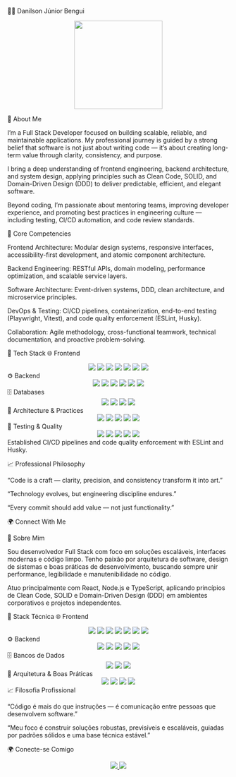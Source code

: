 👨‍💻 Danilson Júnior Bengui
<div align="center"> <img src="https://media.giphy.com/media/3oEjI6SIIHBdRxXI40/giphy.gif" width="200"/> </div>

💼 About Me

I’m a Full Stack Developer focused on building scalable, reliable, and maintainable applications.
My professional journey is guided by a strong belief that software is not just about writing code — it’s about creating long-term value through clarity, consistency, and purpose.

I bring a deep understanding of frontend engineering, backend architecture, and system design, applying principles such as Clean Code, SOLID, and Domain-Driven Design (DDD) to deliver predictable, efficient, and elegant software.

Beyond coding, I’m passionate about mentoring teams, improving developer experience, and promoting best practices in engineering culture — including testing, CI/CD automation, and code review standards.

🧠 Core Competencies

Frontend Architecture: Modular design systems, responsive interfaces, accessibility-first development, and atomic component architecture.

Backend Engineering: RESTful APIs, domain modeling, performance optimization, and scalable service layers.

Software Architecture: Event-driven systems, DDD, clean architecture, and microservice principles.

DevOps & Testing: CI/CD pipelines, containerization, end-to-end testing (Playwright, Vitest), and code quality enforcement (ESLint, Husky).

Collaboration: Agile methodology, cross-functional teamwork, technical documentation, and proactive problem-solving.

🧩 Tech Stack
🌐 Frontend
<div align="center"> <img src="https://img.shields.io/badge/HTML5-E34F26?style=for-the-badge&logo=html5&logoColor=white"/> <img src="https://img.shields.io/badge/CSS3-1572B6?style=for-the-badge&logo=css3&logoColor=white"/> <img src="https://img.shields.io/badge/TailwindCSS-38B2AC?style=for-the-badge&logo=tailwind-css&logoColor=white"/> <img src="https://img.shields.io/badge/JavaScript-F7DF1E?style=for-the-badge&logo=javascript&logoColor=black"/> <img src="https://img.shields.io/badge/TypeScript-3178C6?style=for-the-badge&logo=typescript&logoColor=white"/> <img src="https://img.shields.io/badge/React-61DAFB?style=for-the-badge&logo=react&logoColor=black"/> <img src="https://img.shields.io/badge/Vue.js-4FC08D?style=for-the-badge&logo=vue.js&logoColor=white"/> </div>
⚙️ Backend
<div align="center"> <img src="https://img.shields.io/badge/Node.js-339933?style=for-the-badge&logo=node.js&logoColor=white"/> <img src="https://img.shields.io/badge/Express.js-000000?style=for-the-badge&logo=express&logoColor=white"/> <img src="https://img.shields.io/badge/TypeORM-262627?style=for-the-badge&logo=typeorm&logoColor=white"/> <img src="https://img.shields.io/badge/Python-3776AB?style=for-the-badge&logo=python&logoColor=white"/> <img src="https://img.shields.io/badge/Ruby_on_Rails-CC0000?style=for-the-badge&logo=ruby-on-rails&logoColor=white"/> <img src="https://img.shields.io/badge/PHP-777BB4?style=for-the-badge&logo=php&logoColor=white"/> </div>
🗄️ Databases
<div align="center"> <img src="https://img.shields.io/badge/MySQL-4479A1?style=for-the-badge&logo=mysql&logoColor=white"/> <img src="https://img.shields.io/badge/PostgreSQL-336791?style=for-the-badge&logo=postgresql&logoColor=white"/> <img src="https://img.shields.io/badge/MongoDB-47A248?style=for-the-badge&logo=mongodb&logoColor=white"/> <img src="https://img.shields.io/badge/SQL_Server-CC2927?style=for-the-badge&logo=microsoft-sql-server&logoColor=white"/> </div>
🧩 Architecture & Practices
<div align="center"> <img src="https://img.shields.io/badge/Clean%20Architecture-1E90FF?style=for-the-badge"/> <img src="https://img.shields.io/badge/Domain%20Driven%20Design-800080?style=for-the-badge"/> <img src="https://img.shields.io/badge/Single%20Page%20Applications-007ACC?style=for-the-badge"/> <img src="https://img.shields.io/badge/REST%20APIs-00BFFF?style=for-the-badge"/> <img src="https://img.shields.io/badge/Microservices-FF8C00?style=for-the-badge"/> </div>
🧪 Testing & Quality
<div align="center"> <img src="https://img.shields.io/badge/Vitest-729B1B?style=for-the-badge&logo=vitest&logoColor=white"/> <img src="https://img.shields.io/badge/Playwright-45BA4B?style=for-the-badge&logo=playwright&logoColor=white"/> <img src="https://img.shields.io/badge/Jest-C21325?style=for-the-badge&logo=jest&logoColor=white"/> <img src="https://img.shields.io/badge/ESLint-4B32C3?style=for-the-badge&logo=eslint&logoColor=white"/> <img src="https://img.shields.io/badge/Husky-000000?style=for-the-badge&logo=husky&logoColor=white"/> </div>
Established CI/CD pipelines and code quality enforcement with ESLint and Husky.

📈 Professional Philosophy

“Code is a craft — clarity, precision, and consistency transform it into art.”

“Technology evolves, but engineering discipline endures.”

“Every commit should add value — not just functionality.”

🌍 Connect With Me

💼 Sobre Mim

Sou desenvolvedor Full Stack com foco em soluções escaláveis, interfaces modernas e código limpo. Tenho paixão por arquitetura de software, design de sistemas e boas práticas de desenvolvimento, buscando sempre unir performance, legibilidade e manutenibilidade no código.

Atuo principalmente com React, Node.js e TypeScript, aplicando princípios de Clean Code, SOLID e Domain-Driven Design (DDD) em ambientes corporativos e projetos independentes.

🧠 Stack Técnica
🌐 Frontend
<div align="center"> <img src="https://img.shields.io/badge/HTML5-E34F26?style=for-the-badge&logo=html5&logoColor=white"/> <img src="https://img.shields.io/badge/CSS3-1572B6?style=for-the-badge&logo=css3&logoColor=white"/> <img src="https://img.shields.io/badge/TailwindCSS-38B2AC?style=for-the-badge&logo=tailwind-css&logoColor=white"/> <img src="https://img.shields.io/badge/JavaScript-F7DF1E?style=for-the-badge&logo=javascript&logoColor=black"/> <img src="https://img.shields.io/badge/TypeScript-3178C6?style=for-the-badge&logo=typescript&logoColor=white"/> <img src="https://img.shields.io/badge/React-61DAFB?style=for-the-badge&logo=react&logoColor=black"/> <img src="https://img.shields.io/badge/Vue.js-4FC08D?style=for-the-badge&logo=vue.js&logoColor=white"/> </div>
⚙️ Backend
<div align="center"> <img src="https://img.shields.io/badge/Node.js-339933?style=for-the-badge&logo=node.js&logoColor=white"/> <img src="https://img.shields.io/badge/Express.js-000000?style=for-the-badge&logo=express&logoColor=white"/> <img src="https://img.shields.io/badge/Python-3776AB?style=for-the-badge&logo=python&logoColor=white"/> <img src="https://img.shields.io/badge/Ruby_on_Rails-CC0000?style=for-the-badge&logo=ruby-on-rails&logoColor=white"/> <img src="https://img.shields.io/badge/PHP-777BB4?style=for-the-badge&logo=php&logoColor=white"/> </div>
🗄️ Bancos de Dados
<div align="center"> <img src="https://img.shields.io/badge/MySQL-4479A1?style=for-the-badge&logo=mysql&logoColor=white"/> <img src="https://img.shields.io/badge/PostgreSQL-336791?style=for-the-badge&logo=postgresql&logoColor=white"/> <img src="https://img.shields.io/badge/MongoDB-47A248?style=for-the-badge&logo=mongodb&logoColor=white"/> </div>
🧩 Arquitetura & Boas Práticas
<div align="center"> <img src="https://img.shields.io/badge/Clean%20Architecture-1E90FF?style=for-the-badge"/> <img src="https://img.shields.io/badge/Domain%20Driven%20Design-800080?style=for-the-badge"/> <img src="https://img.shields.io/badge/Single%20Page%20Applications-007ACC?style=for-the-badge"/> <img src="https://img.shields.io/badge/REST%20APIs-00BFFF?style=for-the-badge"/> </div>
📈 Filosofia Profissional

“Código é mais do que instruções — é comunicação entre pessoas que desenvolvem software.”

“Meu foco é construir soluções robustas, previsíveis e escaláveis, guiadas por padrões sólidos e uma base técnica estável.”

🌍 Conecte-se Comigo

<div align="center"> <a href="https://www.linkedin.com/in/danilsonjuniorbengui/"> <img src="https://img.shields.io/badge/LinkedIn-0077B5?style=for-the-badge&logo=linkedin&logoColor=white"/> </a> <a href="https://github.com/Danils0n23"> <img src="https://img.shields.io/badge/GitHub-181717?style=for-the-badge&logo=github&logoColor=white"/> </a> </div>
